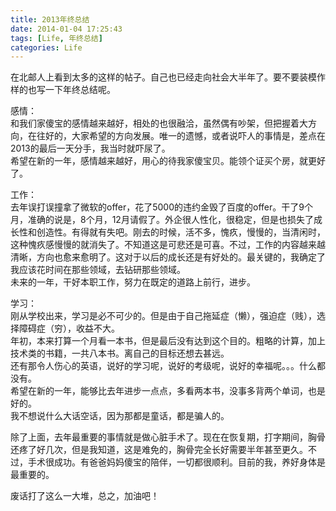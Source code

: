 ```yaml
---
title: 2013年终总结
date: 2014-01-04 17:25:43
tags: [Life, 年终总结]
categories: Life
---
```

在北邮人上看到太多的这样的帖子。自己也已经走向社会大半年了。要不要装模作样的也写一下年终总结呢。

感情：  
和我们家傻宝的感情越来越好，相处的也很融洽，虽然偶有吵架，但把握着大方向，在往好的，大家希望的方向发展。唯一的遗憾，或者说吓人的事情是，差点在2013的最后一天分手，我当时就吓尿了。  
希望在新的一年，感情越来越好，用心的待我家傻宝贝。能领个证买个房，就更好了。

工作：  
去年误打误撞拿了微软的offer，花了5000的违约金毁了百度的offer。干了9个月，准确的说是，8个月，12月请假了。外企很人性化，很稳定，但是也损失了成长性和创造性。有得就有失吧。刚去的时候，活不多，愧疚，慢慢的，当清闲时，这种愧疚感慢慢的就消失了。不知道这是可悲还是可喜。不过，工作的内容越来越清晰，方向也愈来愈明了。这对于以后的成长还是有好处的。最关键的，我确定了我应该花时间在那些领域，去钻研那些领域。  
未来的一年，干好本职工作，努力在既定的道路上前行，进步。

学习：  
刚从学校出来，学习是必不可少的。但是由于自己拖延症（懒），强迫症（贱），选择障碍症（穷），收益不大。  
年初，本来打算一个月看一本书，但是最后没有达到这个目的。粗略的计算，加上技术类的书籍，一共八本书。离自己的目标还想去甚远。  
还有那令人伤心的英语，说好的学习呢，说好的考级呢，说好的幸福呢。。。什么都没有。  
希望在新的一年，能够比去年进步一点点，多看两本书，没事多背两个单词，也是好的。  
我不想说什么大话空话，因为那都是童话，都是骗人的。

除了上面，去年最重要的事情就是做心脏手术了。现在在恢复期，打字期间，胸骨还疼了好几次，但是我知道，这是难免的，胸骨完全长好需要半年甚至更久。不过，手术很成功。有爸爸妈妈傻宝的陪伴，一切都很顺利。目前的我，养好身体是最重要的。  

废话打了这么一大堆，总之，加油吧！